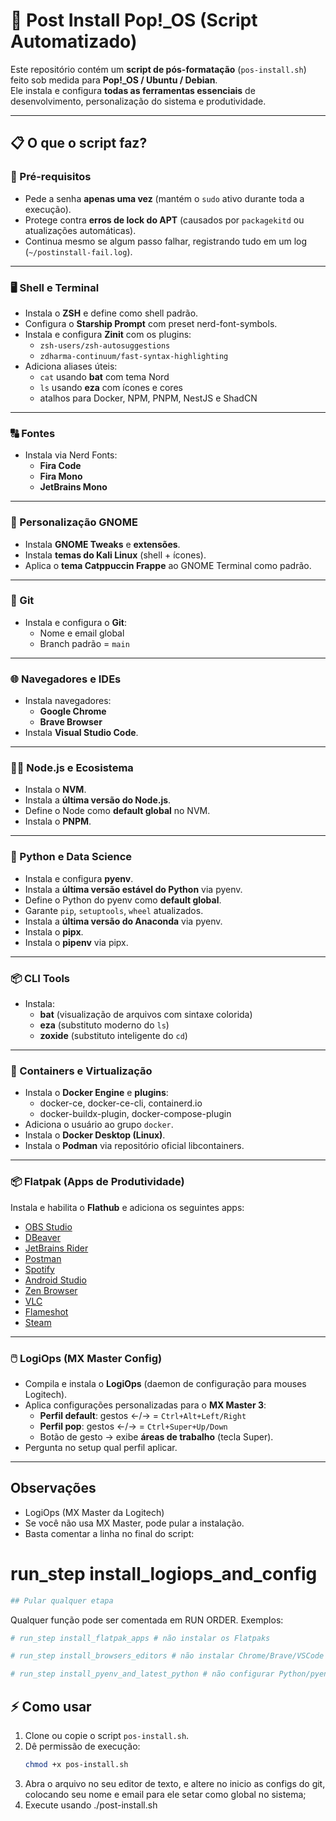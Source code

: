 # 🚀 Post Install Pop!\_OS (Script Automatizado)

Este repositório contém um **script de pós-formatação** (`pos-install.sh`) feito sob medida para **Pop!\_OS / Ubuntu / Debian**.  
Ele instala e configura **todas as ferramentas essenciais** de desenvolvimento, personalização do sistema e produtividade.

---

## 📋 O que o script faz?

### 🔑 Pré-requisitos

- Pede a senha **apenas uma vez** (mantém o `sudo` ativo durante toda a execução).
- Protege contra **erros de lock do APT** (causados por `packagekitd` ou atualizações automáticas).
- Continua mesmo se algum passo falhar, registrando tudo em um log (`~/postinstall-fail.log`).

---

### 🖥️ Shell e Terminal

- Instala o **ZSH** e define como shell padrão.
- Configura o **Starship Prompt** com preset nerd-font-symbols.
- Instala e configura **Zinit** com os plugins:
  - `zsh-users/zsh-autosuggestions`
  - `zdharma-continuum/fast-syntax-highlighting`
- Adiciona aliases úteis:
  - `cat` usando **bat** com tema Nord
  - `ls` usando **eza** com ícones e cores
  - atalhos para Docker, NPM, PNPM, NestJS e ShadCN

---

### 🔠 Fontes

- Instala via Nerd Fonts:
  - **Fira Code**
  - **Fira Mono**
  - **JetBrains Mono**

---

### 🌈 Personalização GNOME

- Instala **GNOME Tweaks** e **extensões**.
- Instala **temas do Kali Linux** (shell + ícones).
- Aplica o **tema Catppuccin Frappe** ao GNOME Terminal como padrão.

---

### 🐙 Git

- Instala e configura o **Git**:
  - Nome e email global
  - Branch padrão = `main`

---

### 🌐 Navegadores e IDEs

- Instala navegadores:
  - **Google Chrome**
  - **Brave Browser**
- Instala **Visual Studio Code**.

---

### 🧑‍💻 Node.js e Ecosistema

- Instala o **NVM**.
- Instala a **última versão do Node.js**.
- Define o Node como **default global** no NVM.
- Instala o **PNPM**.

---

### 🐍 Python e Data Science

- Instala e configura **pyenv**.
- Instala a **última versão estável do Python** via pyenv.
- Define o Python do pyenv como **default global**.
- Garante `pip`, `setuptools`, `wheel` atualizados.
- Instala a **última versão do Anaconda** via pyenv.
- Instala o **pipx**.
- Instala o **pipenv** via pipx.

---

### 📦 CLI Tools

- Instala:
  - **bat** (visualização de arquivos com sintaxe colorida)
  - **eza** (substituto moderno do `ls`)
  - **zoxide** (substituto inteligente do `cd`)

---

### 🐳 Containers e Virtualização

- Instala o **Docker Engine** e **plugins**:
  - docker-ce, docker-ce-cli, containerd.io
  - docker-buildx-plugin, docker-compose-plugin
- Adiciona o usuário ao grupo `docker`.
- Instala o **Docker Desktop (Linux)**.
- Instala o **Podman** via repositório oficial libcontainers.

---

### 📦 Flatpak (Apps de Produtividade)

Instala e habilita o **Flathub** e adiciona os seguintes apps:

- [OBS Studio](https://flathub.org/apps/com.obsproject.Studio)
- [DBeaver](https://flathub.org/apps/io.dbeaver.DBeaverCommunity)
- [JetBrains Rider](https://flathub.org/apps/com.jetbrains.Rider)
- [Postman](https://flathub.org/apps/com.getpostman.Postman)
- [Spotify](https://flathub.org/apps/com.spotify.Client)
- [Android Studio](https://flathub.org/apps/com.google.AndroidStudio)
- [Zen Browser](https://flathub.org/apps/app.zen_browser.zen)
- [VLC](https://flathub.org/apps/org.videolan.VLC)
- [Flameshot](https://flathub.org/apps/org.flameshot.Flameshot)
- [Steam](https://flathub.org/apps/com.valvesoftware.Steam)

---

### 🖱️ LogiOps (MX Master Config)

- Compila e instala o **LogiOps** (daemon de configuração para mouses Logitech).
- Aplica configurações personalizadas para o **MX Master 3**:
  - **Perfil default**: gestos ←/→ = `Ctrl+Alt+Left/Right`
  - **Perfil pop**: gestos ←/→ = `Ctrl+Super+Up/Down`
  - Botão de gesto → exibe **áreas de trabalho** (tecla Super).
- Pergunta no setup qual perfil aplicar.

---

## Observações

- LogiOps (MX Master da Logitech)
- Se você não usa MX Master, pode pular a instalação.
- Basta comentar a linha no final do script:

# run_step install_logiops_and_config

```bash
## Pular qualquer etapa
 ```
 
Qualquer função pode ser comentada em RUN ORDER. Exemplos:

```bash
# run_step install_flatpak_apps # não instalar os Flatpaks

# run_step install_browsers_editors # não instalar Chrome/Brave/VSCode

# run_step install_pyenv_and_latest_python # não configurar Python/pyenv
 ```
 
## ⚡ Como usar

1. Clone ou copie o script `pos-install.sh`.
2. Dê permissão de execução:
   ```bash
   chmod +x pos-install.sh
   ```
3. Abra o arquivo no seu editor de texto, e altere no inicio as configs do git, colocando seu nome e email para ele setar como global no sistema;
4. Execute usando ./post-install.sh
